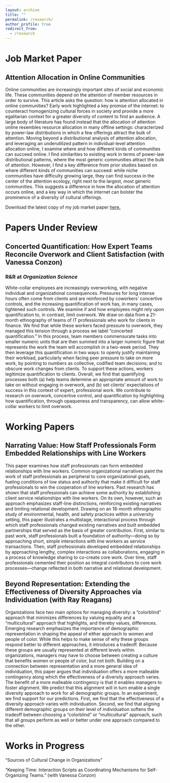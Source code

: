 ```yaml
---
layout: archive
title: ""
permalink: /research/
author_profile: true
redirect_from:
  - /research
---
```


# Job Market Paper

## Attention Allocation in Online Communities

Online communities are increasingly important sites of social and economic life. These communities depend on the attention of member resources in order to survive. This article asks the question: how is attention allocated in online communities? Early work highlighted a key promise of the internet: to counteract homogenizing cultural forces in society and provide a more egalitarian context for a greater diversity of content to find an audience. A large body of literature has found instead that the allocation of attention online resembles resource allocation in many offline settings: characterized by power-law distributions in which a few offerings attract the bulk of attention. Moving beyond a distributional analysis of attention allocation, and leveraging an underutilized pattern in individual-level attention allocation online, I examine where and how different kinds of communities can succeed online. I find similarities to existing work in terms of power-law distributional patterns, where the most generic communities attract the bulk of attention. However, I find a key difference from prior studies based on where different kinds of communities can succeed: while niche communities have difficulty growing large, they can find success in the center of the attention ecology, right next to the largest, most generic communities. This suggests a difference in how the allocation of attention occurs online, and a key way in which the internet can bolster the prominence of a diversity of cultural offerings.

Download the latest copy of my job market paper <a href="https://jmellody.github.io/files/Mellody_Attention_Allocation.pdf" target="_blank">here.</a>

# Papers Under Review

## Concerted Quantification: How Expert Teams Reconcile Overwork and Client Satisfaction (with Vanessa Conzon)

### R&R at *Organization Science*

White-collar employees are increasingly overworking, with negative individual and organizational consequences. Pressures for long intense hours often come from clients and are reinforced by coworkers’ concertive controls, and the increasing quantification of work has, in many cases, tightened such controls. We examine if and how employees might rely upon quantification to, in contrast, limit overwork. We draw on data from a 21-month ethnography of teams of IT professionals who work for clients in finance. We find that while these workers faced pressure to overwork, they managed this tension through a process we label “concerted quantification.” In this process, team members commensurate tasks into smaller numeric units that are then summed into a larger numeric figure that represents the work the team will accomplish in a two-week period. They then leverage this quantification in two ways: to openly justify maintaining their workload, particularly when facing peer pressure to take on more work, by pointing to numbers as collective, codified team decisions; and to obscure work changes from clients. To support these actions, workers legitimize quantification to clients. Overall, we find that quantifying processes both (a) help teams determine an appropriate amount of work to take on without engaging in overwork, and (b) set clients’ expectations of success in this context of expert, professional work. We contribute to research on overwork, concertive control, and quantification by highlighting how quantification, through opaqueness and transparency, can allow white-collar workers to limit overwork.

# Working Papers

## Narrating Value: How Staff Professionals Form Embedded Relationships with Line Workers

This paper examines how staff professionals can form embedded relationships with line workers. Common organizational narratives paint the work of staff professionals as peripheral to core organizational goals, fueling conditions of low status and authority that make it difficult for staff professionals to win the cooperation of line workers. Past research has shown that staff professionals can achieve some authority by establishing client service relationships with line workers. On its own, however, such an approach emphasizes staff-line distinctions, reinforcing existing narratives and limiting relational development. Drawing on an 18-month ethnographic study of environmental, health, and safety practices within a university setting, this paper illustrates a multistage, interactional process through which staff professionals changed existing narratives and built embedded partnerships that served as the basis of greater contribution. First, similar to past work, staff professionals built a foundation of authority—doing so by approaching short, simple interactions with line workers as service transactions. Then, staff professionals developed embedded relationships by approaching lengthy, complex interactions as collaborations, engaging in a process of knowledge sharing to co-create core work. Over time, staff professionals cemented their position as integral contributors to core work processes—change reflected in both narrative and relational development.

## Beyond Representation: Extending the Effectiveness of Diversity Approaches via Individuation (with Ray Reagans)

Organizations face two main options for managing diversity: a “colorblind” approach that minimizes differences by valuing equality and a “multicultural” approach that highlights, and thereby values, differences. Emerging research emphasizes the importance of demographic representation in shaping the appeal of either approach to women and people of color. While this helps to make sense of why these groups respond better to different approaches, it introduces a tradeoff. Because these groups are usually represented at different levels within organizations, managers may have to choose between creating a culture that benefits women or people of color, but not both. Building on a connection between representation and a more general idea of individuation, this paper argues that individuation offers a more malleable contingency along which the effectiveness of a diversity approach varies. The benefit of a more malleable contingency is that it enables managers to foster alignment. We predict that this alignment will in turn enable a single diversity approach to work for all demographic groups. In an experiment, we find support for our predictions. First, we find that the effectiveness of a diversity approach varies with individuation. Second, we find that aligning different demographic groups on their level of individuation softens the tradeoff between choosing a “colorblind” or “multicultural” approach, such that all groups perform as well or better under one approach compared to the other.

# Works in Progress

“Sources of Cultural Change in Organizations”

“Keeping Time: Interaction Scripts as Coordinating Mechanisms for Self-Organizing Teams.” (with
Vanessa Conzon)








